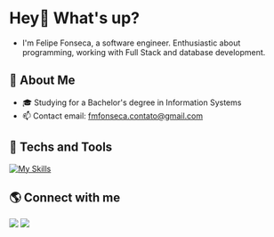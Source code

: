 # Hey👋 What's up?  

- I'm Felipe Fonseca, a software engineer. Enthusiastic about programming, working with Full Stack and database development.  

## 📌 About Me  

- 🎓 Studying for a Bachelor's degree in Information Systems  
- 📫 Contact email: fmfonseca.contato@gmail.com  

## 🚀 Techs and Tools  

[![My Skills](https://skillicons.dev/icons?i=cs,nodejs,js,html,css,git,mysql)](https://skillicons.dev)  

## 🌎 Connect with me  

<div>  
  <a href="mailto:fmfonseca.contato@gmail.com"><img src="https://img.shields.io/badge/-Gmail-D14836?style=for-the-badge&logo=gmail&logoColor=white" target="_blank"></a>  
  <a href="https://www.linkedin.com/in/fonsecafm/" target="_blank"><img src="https://img.shields.io/badge/-LinkedIn-%230077B5?style=for-the-badge&logo=linkedin&logoColor=white" target="_blank"></a>  
</div>  
